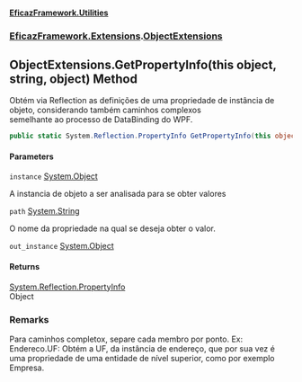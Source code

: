 #### [EficazFramework.Utilities](EficazFrameworkUtilities.md 'EficazFramework Utilities')
### [EficazFramework.Extensions](EficazFrameworkUtilities.md#EficazFramework.Extensions 'EficazFramework.Extensions').[ObjectExtensions](ObjectExtensions.md 'EficazFramework.Extensions.ObjectExtensions')

## ObjectExtensions.GetPropertyInfo(this object, string, object) Method

Obtém via Reflection as definições de uma propriedade de instância de objeto, considerando também caminhos complexos  
semelhante ao processo de DataBinding do WPF.

```csharp
public static System.Reflection.PropertyInfo GetPropertyInfo(this object instance, string path, ref object out_instance=null);
```
#### Parameters

<a name='EficazFramework.Extensions.ObjectExtensions.GetPropertyInfo(thisobject,string,object).instance'></a>

`instance` [System.Object](https://docs.microsoft.com/en-us/dotnet/api/System.Object 'System.Object')

A instancia de objeto a ser analisada para se obter valores

<a name='EficazFramework.Extensions.ObjectExtensions.GetPropertyInfo(thisobject,string,object).path'></a>

`path` [System.String](https://docs.microsoft.com/en-us/dotnet/api/System.String 'System.String')

O nome da propriedade na qual se deseja obter o valor.

<a name='EficazFramework.Extensions.ObjectExtensions.GetPropertyInfo(thisobject,string,object).out_instance'></a>

`out_instance` [System.Object](https://docs.microsoft.com/en-us/dotnet/api/System.Object 'System.Object')

#### Returns
[System.Reflection.PropertyInfo](https://docs.microsoft.com/en-us/dotnet/api/System.Reflection.PropertyInfo 'System.Reflection.PropertyInfo')  
Object

### Remarks
Para caminhos completox, separe cada membro por ponto. Ex: Endereco.UF: Obtém a UF, da instância de endereço, que por sua vez é  
            uma propriedade de uma entidade de nível superior, como por exemplo Empresa.